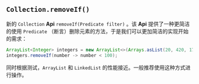 ## `Collection.removeIf()`

新的 `Collection` **Api** `removeIf(Predicate filter)` 。该 **Api** 提供了一种更简洁的使用 `Predicate` （断言）删除元素的方法，于是我们可以更加简洁的实现开始的需求：

```java
ArrayList<Integer> integers = new ArrayList<>(Arrays.asList(20, 420, 170, 100, 140));
integers.removeIf(number -> number < 100);
```

同时根据测试，`ArrayList` 和 `LinkedList` 的性能接近。一般推荐使用这种方式进行操作。

